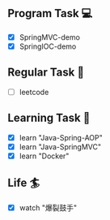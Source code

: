 

## Program Task  💻
- [x] SpringMVC-demo
- [x] SpringIOC-demo

## Regular Task  🤡
- [ ] leetcode

## Learning Task 🎯
- [x] learn "Java-Spring-AOP"
- [x] learn "Java-SpringMVC"
- [x] learn "Docker"

## Life 🏄
- [x] watch "爆裂鼓手"